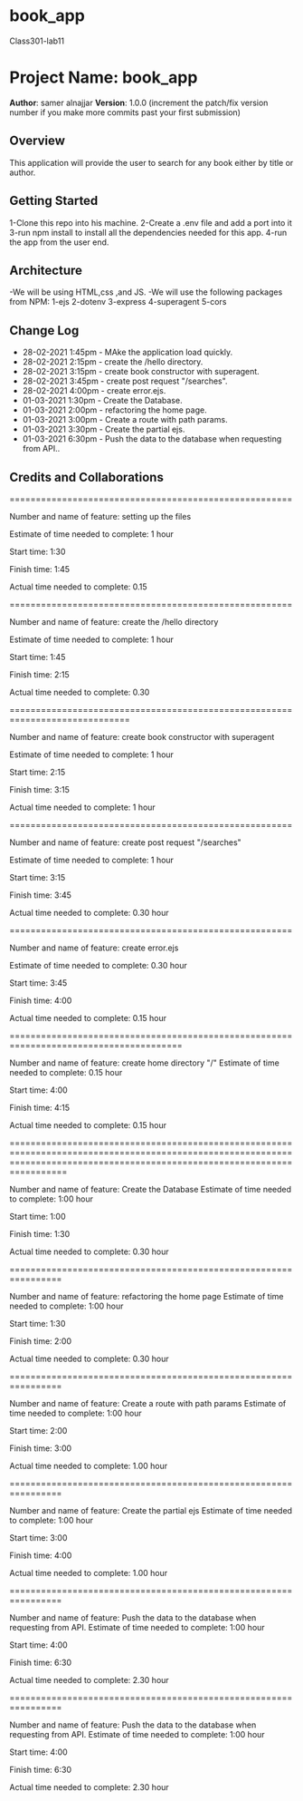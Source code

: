 # book_app
Class301-lab11


# Project Name: book_app

**Author**: samer alnajjar
**Version**: 1.0.0 (increment the patch/fix version number if you make more commits past your first submission)

## Overview
<!-- Provide a high level overview of what this application is and why you are building it, beyond the fact that it's an assignment for a Code 301 class. (i.e. What's your problem domain?) -->
This application will provide the user to search for any book either by title or author.

## Getting Started
<!-- What are the steps that a user must take in order to build this app on their own machine and get it running? -->
1-Clone this repo into his machine.
2-Create a .env file and add a port into it
3-run npm install to install all the dependencies needed for this app.
4-run the app from the user end.

## Architecture
<!-- Provide a detailed description of the application design. What technologies (languages, libraries, etc) you're using, and any other relevant design information. -->
-We will be using HTML,css ,and JS.
-We will use the following packages from NPM:
1-ejs
2-dotenv
3-express
4-superagent
5-cors

## Change Log
<!-- Use this area to document the iterative changes made to your application as each feature is successfully implemented. Use time stamps. Here's an examples: -->

- 28-02-2021 1:45pm - MAke the application load quickly.
- 28-02-2021 2:15pm - create the /hello directory.
- 28-02-2021 3:15pm - create book constructor with superagent.
- 28-02-2021 3:45pm - create post request "/searches".
- 28-02-2021 4:00pm - create error.ejs.
- 01-03-2021 1:30pm - Create the Database.
- 01-03-2021 2:00pm - refactoring the home page.
- 01-03-2021 3:00pm - Create a route with path params.
- 01-03-2021 3:30pm - Create the partial ejs.
- 01-03-2021 6:30pm - Push the data to the database when requesting from API..

## Credits and Collaborations
<!-- Give credit (and a link) to other people or resources that helped you build this application. -->

======================================================


Number and name of feature: setting up the files

Estimate of time needed to complete: 1 hour

Start time: 1:30

Finish time: 1:45

Actual time needed to complete: 0.15

======================================================


Number and name of feature: create the /hello directory

Estimate of time needed to complete: 1 hour

Start time: 1:45

Finish time: 2:15

Actual time needed to complete: 0.30

=============================================================================


Number and name of feature: create book constructor with superagent

Estimate of time needed to complete: 1 hour

Start time: 2:15

Finish time: 3:15

Actual time needed to complete: 1 hour

======================================================


Number and name of feature: create post request "/searches"

Estimate of time needed to complete: 1 hour

Start time: 3:15

Finish time: 3:45

Actual time needed to complete: 0.30 hour

======================================================


Number and name of feature: create error.ejs

Estimate of time needed to complete: 0.30 hour

Start time: 3:45

Finish time: 4:00

Actual time needed to complete: 0.15 hour


=======================================================================================


Number and name of feature: create home directory "/"
Estimate of time needed to complete: 0.15 hour

Start time: 4:00

Finish time: 4:15

Actual time needed to complete: 0.15 hour


=============================================================================================================================================================================


Number and name of feature: Create the Database
Estimate of time needed to complete: 1:00 hour

Start time: 1:00

Finish time: 1:30

Actual time needed to complete: 0.30 hour

================================================================


Number and name of feature: refactoring the home page
Estimate of time needed to complete: 1:00 hour

Start time: 1:30

Finish time: 2:00

Actual time needed to complete: 0.30 hour

================================================================


Number and name of feature: Create a route with path params
Estimate of time needed to complete: 1:00 hour

Start time: 2:00

Finish time: 3:00

Actual time needed to complete: 1.00 hour


================================================================


Number and name of feature: Create the partial ejs 
Estimate of time needed to complete: 1:00 hour

Start time: 3:00

Finish time: 4:00

Actual time needed to complete: 1.00 hour


================================================================


Number and name of feature: Push the data to the database when requesting from API.
Estimate of time needed to complete: 1:00 hour

Start time: 4:00

Finish time: 6:30

Actual time needed to complete: 2.30 hour

================================================================


Number and name of feature: Push the data to the database when requesting from API.
Estimate of time needed to complete: 1:00 hour

Start time: 4:00

Finish time: 6:30

Actual time needed to complete: 2.30 hour